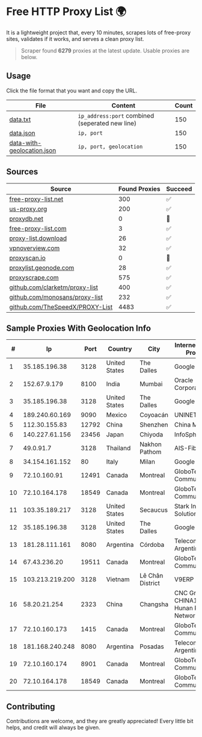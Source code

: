
# Free HTTP Proxy List 🌍

It is a lightweight project that, every 10 minutes, scrapes lots of free-proxy sites, validates if it works, and serves a clean proxy list.


> Scraper found **6279** proxies at the latest update. Usable proxies are below.

## Usage

Click the file format that you want and copy the URL.


|File|Content|Count|
|----|-------|-----|
|[data.txt](https://raw.githubusercontent.com/themiralay/Proxy-List-World/master/data.txt)|`ip_address:port` combined (seperated new line)|150|
|[data.json](https://raw.githubusercontent.com/themiralay/Proxy-List-World/master/data.json)|`ip, port`|150|
|[data-with-geolocation.json](https://raw.githubusercontent.com/themiralay/Proxy-List-World/master/data-with-geolocation.json)|`ip, port, geolocation`|150|

## Sources

|Source|Found Proxies|Succeed|
|------|-------------|-------|
|[free-proxy-list.net](https://free-proxy-list.net)|300|✅|
|[us-proxy.org](https://www.us-proxy.org)|200|✅|
|[proxydb.net](http://proxydb.net)|0|🚫|
|[free-proxy-list.com](https://free-proxy-list.com/?page=&port=&type%5B%5D=http&type%5B%5D=https&up_time=0&search=Search)|3|✅|
|[proxy-list.download](https://www.proxy-list.download/HTTP)|26|✅|
|[vpnoverview.com](https://vpnoverview.com/privacy/anonymous-browsing/free-proxy-servers)|32|✅|
|[proxyscan.io](https://www.proxyscan.io)|0|🚫|
|[proxylist.geonode.com](https://proxylist.geonode.com/api/proxy-list?limit=300&page=1&sort_by=lastChecked&sort_type=desc&protocols=http,https)|28|✅|
|[proxyscrape.com](https://api.proxyscrape.com/v2/?request=displayproxies&protocol=http&timeout=10000&country=all&ssl=all&anonymity=all)|575|✅|
|[github.com/clarketm/proxy-list](https://raw.githubusercontent.com/clarketm/proxy-list/master/proxy-list-raw.txt)|400|✅|
|[github.com/monosans/proxy-list](https://raw.githubusercontent.com/monosans/proxy-list/main/proxies/http.txt)|232|✅|
|[github.com/TheSpeedX/PROXY-List](https://raw.githubusercontent.com/TheSpeedX/PROXY-List/master/http.txt)|4483|✅|


## Sample Proxies With Geolocation Info

|#|Ip|Port|Country|City|Internet Service Provider|
|-|--|----|-------|----|-------------------------|
|1|35.185.196.38|3128|United States|The Dalles|Google LLC|
|2|152.67.9.179|8100|India|Mumbai|Oracle Corporation|
|3|35.185.196.38|3128|United States|The Dalles|Google LLC|
|4|189.240.60.169|9090|Mexico|Coyoacán|UNINET|
|5|112.30.155.83|12792|China|Shenzhen|China Mobile|
|6|140.227.61.156|23456|Japan|Chiyoda|InfoSphere|
|7|49.0.91.7|3128|Thailand|Nakhon Pathom|AIS-Fibre|
|8|34.154.161.152|80|Italy|Milan|Google LLC|
|9|72.10.160.91|12491|Canada|Montreal|GloboTech Communications|
|10|72.10.164.178|18549|Canada|Montreal|GloboTech Communications|
|11|103.35.189.217|3128|United States|Secaucus|Stark Industries Solutions LTD|
|12|35.185.196.38|3128|United States|The Dalles|Google LLC|
|13|181.28.111.161|8080|Argentina|Córdoba|Telecom Argentina S.A|
|14|67.43.236.20|19511|Canada|Montreal|GloboTech Communications|
|15|103.213.219.200|3128|Vietnam|Lê Chân District|V9ERP|
|16|58.20.21.254|2323|China|Changsha|CNC Group CHINA169 Hunan Province Network|
|17|72.10.160.173|1415|Canada|Montreal|GloboTech Communications|
|18|181.168.240.248|8080|Argentina|Posadas|Telecom Argentina S.A|
|19|72.10.160.174|8901|Canada|Montreal|GloboTech Communications|
|20|72.10.164.178|18549|Canada|Montreal|GloboTech Communications|



## Contributing

Contributions are welcome, and they are greatly appreciated! Every
little bit helps, and credit will always be given.

